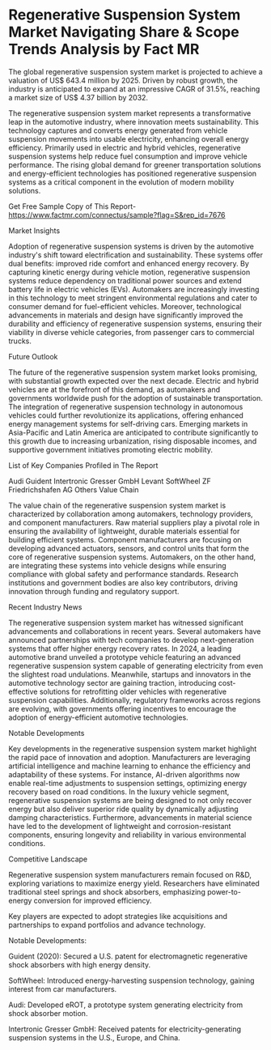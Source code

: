 # Regenerative Suspension System Market Navigating Share & Scope Trends Analysis by Fact MR

The global regenerative suspension system market is projected to achieve a valuation of US$ 643.4 million by 2025. Driven by robust growth, the industry is anticipated to expand at an impressive CAGR of 31.5%, reaching a market size of US$ 4.37 billion by 2032.

The regenerative suspension system market represents a transformative leap in the automotive industry, where innovation meets sustainability. This technology captures and converts energy generated from vehicle suspension movements into usable electricity, enhancing overall energy efficiency. Primarily used in electric and hybrid vehicles, regenerative suspension systems help reduce fuel consumption and improve vehicle performance. The rising global demand for greener transportation solutions and energy-efficient technologies has positioned regenerative suspension systems as a critical component in the evolution of modern mobility solutions.

Get Free Sample Copy of This Report-https://www.factmr.com/connectus/sample?flag=S&rep_id=7676

Market Insights

Adoption of regenerative suspension systems is driven by the automotive industry's shift toward electrification and sustainability. These systems offer dual benefits: improved ride comfort and enhanced energy recovery. By capturing kinetic energy during vehicle motion, regenerative suspension systems reduce dependency on traditional power sources and extend battery life in electric vehicles (EVs). Automakers are increasingly investing in this technology to meet stringent environmental regulations and cater to consumer demand for fuel-efficient vehicles. Moreover, technological advancements in materials and design have significantly improved the durability and efficiency of regenerative suspension systems, ensuring their viability in diverse vehicle categories, from passenger cars to commercial trucks.

Future Outlook

The future of the regenerative suspension system market looks promising, with substantial growth expected over the next decade. Electric and hybrid vehicles are at the forefront of this demand, as automakers and governments worldwide push for the adoption of sustainable transportation. The integration of regenerative suspension technology in autonomous vehicles could further revolutionize its applications, offering enhanced energy management systems for self-driving cars. Emerging markets in Asia-Pacific and Latin America are anticipated to contribute significantly to this growth due to increasing urbanization, rising disposable incomes, and supportive government initiatives promoting electric mobility.

List of Key Companies Profiled in The Report

Audi
Guident
Intertronic Gresser GmbH
Levant
SoftWheel
ZF Friedrichshafen AG
Others
Value Chain

The value chain of the regenerative suspension system market is characterized by collaboration among automakers, technology providers, and component manufacturers. Raw material suppliers play a pivotal role in ensuring the availability of lightweight, durable materials essential for building efficient systems. Component manufacturers are focusing on developing advanced actuators, sensors, and control units that form the core of regenerative suspension systems. Automakers, on the other hand, are integrating these systems into vehicle designs while ensuring compliance with global safety and performance standards. Research institutions and government bodies are also key contributors, driving innovation through funding and regulatory support.

Recent Industry News

The regenerative suspension system market has witnessed significant advancements and collaborations in recent years. Several automakers have announced partnerships with tech companies to develop next-generation systems that offer higher energy recovery rates. In 2024, a leading automotive brand unveiled a prototype vehicle featuring an advanced regenerative suspension system capable of generating electricity from even the slightest road undulations. Meanwhile, startups and innovators in the automotive technology sector are gaining traction, introducing cost-effective solutions for retrofitting older vehicles with regenerative suspension capabilities. Additionally, regulatory frameworks across regions are evolving, with governments offering incentives to encourage the adoption of energy-efficient automotive technologies.

Notable Developments

Key developments in the regenerative suspension system market highlight the rapid pace of innovation and adoption. Manufacturers are leveraging artificial intelligence and machine learning to enhance the efficiency and adaptability of these systems. For instance, AI-driven algorithms now enable real-time adjustments to suspension settings, optimizing energy recovery based on road conditions. In the luxury vehicle segment, regenerative suspension systems are being designed to not only recover energy but also deliver superior ride quality by dynamically adjusting damping characteristics. Furthermore, advancements in material science have led to the development of lightweight and corrosion-resistant components, ensuring longevity and reliability in various environmental conditions.

Competitive Landscape

Regenerative suspension system manufacturers remain focused on R&D, exploring variations to maximize energy yield. Researchers have eliminated traditional steel springs and shock absorbers, emphasizing power-to-energy conversion for improved efficiency.

Key players are expected to adopt strategies like acquisitions and partnerships to expand portfolios and advance technology.

Notable Developments:

Guident (2020): Secured a U.S. patent for electromagnetic regenerative shock absorbers with high energy density.

SoftWheel: Introduced energy-harvesting suspension technology, gaining interest from car manufacturers.

Audi: Developed eROT, a prototype system generating electricity from shock absorber motion.

Intertronic Gresser GmbH: Received patents for electricity-generating suspension systems in the U.S., Europe, and China.
